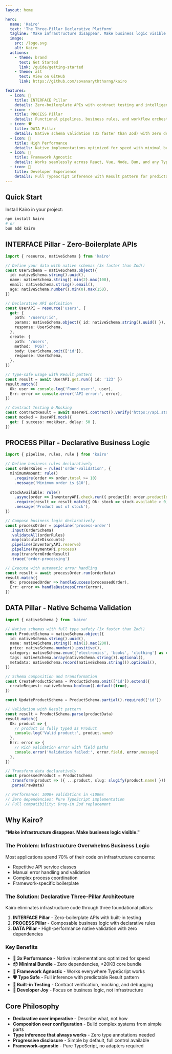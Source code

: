 ```yaml
---
layout: home

hero:
  name: 'Kairo'
  text: 'The Three-Pillar Declarative Platform'
  tagline: 'Make infrastructure disappear. Make business logic visible.'
  image:
    src: /logo.svg
    alt: Kairo
  actions:
    - theme: brand
      text: Get Started
      link: /guide/getting-started
    - theme: alt
      text: View on GitHub
      link: https://github.com/sovanaryththorng/kairo

features:
  - icon: 🔗
    title: INTERFACE Pillar
    details: Zero-boilerplate APIs with contract testing and intelligent mocking
  - icon: ⚡
    title: PROCESS Pillar
    details: Functional pipelines, business rules, and workflow orchestration
  - icon: 🛡️
    title: DATA Pillar
    details: Native schema validation (3x faster than Zod) with zero dependencies
  - icon: 🚀
    title: High Performance
    details: Native implementations optimized for speed with minimal bundle size
  - icon: 🔧
    title: Framework Agnostic
    details: Works seamlessly across React, Vue, Node, Bun, and any TypeScript environment
  - icon: 🎯
    title: Developer Experience
    details: Full TypeScript inference with Result pattern for predictable error handling
---
```


## Quick Start

Install Kairo in your project:

```bash
npm install kairo
# or
bun add kairo
```

## INTERFACE Pillar - Zero-Boilerplate APIs

```typescript
import { resource, nativeSchema } from 'kairo'

// Define your data with native schemas (3x faster than Zod!)
const UserSchema = nativeSchema.object({
  id: nativeSchema.string().uuid(),
  name: nativeSchema.string().min(2).max(100),
  email: nativeSchema.string().email(),
  age: nativeSchema.number().min(0).max(150),
})

// Declarative API definition
const UserAPI = resource('users', {
  get: {
    path: '/users/:id',
    params: nativeSchema.object({ id: nativeSchema.string().uuid() }),
    response: UserSchema,
  },
  create: {
    path: '/users',
    method: 'POST',
    body: UserSchema.omit(['id']),
    response: UserSchema,
  },
})

// Type-safe usage with Result pattern
const result = await UserAPI.get.run({ id: '123' })
result.match({
  Ok: user => console.log('Found user:', user),
  Err: error => console.error('API error:', error),
})

// Contract Testing & Mocking
const contractResult = await UserAPI.contract().verify('https://api.staging.com')
const mocked = UserAPI.mock({
  get: { success: mockUser, delay: 50 },
})
```

## PROCESS Pillar - Declarative Business Logic

```typescript
import { pipeline, rules, rule } from 'kairo'

// Define business rules declaratively
const orderRules = rules('order-validation', {
  minimumAmount: rule()
    .require(order => order.total >= 10)
    .message('Minimum order is $10'),
    
  stockAvailable: rule()
    .async(order => InventoryAPI.check.run({ productId: order.productId }))
    .require(result => result.match({ Ok: stock => stock.available > 0, Err: () => false }))
    .message('Product out of stock'),
})

// Compose business logic declaratively
const processOrder = pipeline('process-order')
  .input(OrderSchema)
  .validateAll(orderRules)
  .map(calculateDiscounts)
  .pipeline(InventoryAPI.reserve)
  .pipeline(PaymentAPI.process)
  .map(transformOrderResult)
  .trace('order-processing')

// Execute with automatic error handling
const result = await processOrder.run(orderData)
result.match({
  Ok: processedOrder => handleSuccess(processedOrder),
  Err: error => handleBusinessError(error),
})
```

## DATA Pillar - Native Schema Validation

```typescript
import { nativeSchema } from 'kairo'

// Native schemas with full type safety (3x faster than Zod!)
const ProductSchema = nativeSchema.object({
  id: nativeSchema.string().uuid(),
  name: nativeSchema.string().min(1).max(200),
  price: nativeSchema.number().positive(),
  category: nativeSchema.enum(['electronics', 'books', 'clothing'] as const),
  tags: nativeSchema.array(nativeSchema.string()).optional(),
  metadata: nativeSchema.record(nativeSchema.string()).optional(),
})

// Schema composition and transformation
const CreateProductSchema = ProductSchema.omit(['id']).extend({
  createRequest: nativeSchema.boolean().default(true),
})

const UpdateProductSchema = ProductSchema.partial().required(['id'])

// Validation with Result pattern
const result = ProductSchema.parse(productData)
result.match({
  Ok: product => {
    // product is fully typed as Product
    console.log('Valid product:', product.name)
  },
  Err: error => {
    // Rich validation error with field paths
    console.error('Validation failed:', error.field, error.message)
  },
})

// Transform data declaratively
const processedProduct = ProductSchema
  .transform(product => ({ ...product, slug: slugify(product.name) }))
  .parse(rawData)

// Performance: 1000+ validations in <100ms
// Zero dependencies: Pure TypeScript implementation
// Full compatibility: Drop-in Zod replacement
```

## Why Kairo?

**"Make infrastructure disappear. Make business logic visible."**

### The Problem: Infrastructure Overwhelms Business Logic

Most applications spend 70% of their code on infrastructure concerns:
- Repetitive API service classes
- Manual error handling and validation
- Complex process coordination
- Framework-specific boilerplate

### The Solution: Declarative Three-Pillar Architecture

Kairo eliminates infrastructure code through three foundational pillars:

1. **INTERFACE Pillar** - Zero-boilerplate APIs with built-in testing
2. **PROCESS Pillar** - Composable business logic with declarative rules
3. **DATA Pillar** - High-performance native validation with zero dependencies

### Key Benefits

- **🚀 3x Performance** - Native implementations optimized for speed
- **📦 Minimal Bundle** - Zero dependencies, <20KB core bundle
- **🔧 Framework Agnostic** - Works everywhere TypeScript works
- **🛡️ Type Safe** - Full inference with predictable Result pattern
- **🧪 Built-in Testing** - Contract verification, mocking, and debugging
- **🎯 Developer Joy** - Focus on business logic, not infrastructure

## Core Philosophy

- **Declarative over imperative** - Describe what, not how
- **Composition over configuration** - Build complex systems from simple parts
- **Type inference that always works** - Zero type annotations needed
- **Progressive disclosure** - Simple by default, full control available
- **Framework-agnostic** - Pure TypeScript, no adapters required
